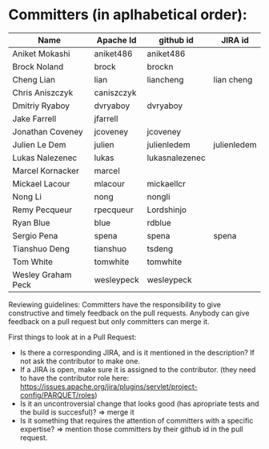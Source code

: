 <!--
  ~ Licensed to the Apache Software Foundation (ASF) under one
  ~ or more contributor license agreements.  See the NOTICE file
  ~ distributed with this work for additional information
  ~ regarding copyright ownership.  The ASF licenses this file
  ~ to you under the Apache License, Version 2.0 (the
  ~ "License"); you may not use this file except in compliance
  ~ with the License.  You may obtain a copy of the License at
  ~
  ~   http://www.apache.org/licenses/LICENSE-2.0
  ~
  ~ Unless required by applicable law or agreed to in writing,
  ~ software distributed under the License is distributed on an
  ~ "AS IS" BASIS, WITHOUT WARRANTIES OR CONDITIONS OF ANY
  ~ KIND, either express or implied.  See the License for the
  ~ specific language governing permissions and limitations
  ~ under the License.
  -->

# Committers (in aplhabetical order):

| Name               | Apache Id  | github id      | JIRA id     |
|--------------------|------------|----------------|-------------|
| Aniket Mokashi     | aniket486  | aniket486      |             |
| Brock Noland       | brock      | brockn         |             |
| Cheng Lian         | lian       | liancheng      | lian cheng  |
| Chris Aniszczyk    | caniszczyk |                |             |
| Dmitriy Ryaboy     | dvryaboy   | dvryaboy       |             |
| Jake Farrell       | jfarrell   |                |             |
| Jonathan Coveney   | jcoveney   | jcoveney       |             |
| Julien Le Dem      | julien     | julienledem    | julienledem |
| Lukas Nalezenec    | lukas      | lukasnalezenec |             |
| Marcel Kornacker   | marcel     |                |             |
| Mickael Lacour     | mlacour    | mickaellcr     |             |
| Nong Li            | nong       | nongli         |             |
| Remy Pecqueur      | rpecqueur  | Lordshinjo     |             |
| Ryan Blue          | blue       | rdblue         |             |
| Sergio Pena        | spena      | spena          | spena       |
| Tianshuo Deng      | tianshuo   | tsdeng         |             |
| Tom White          | tomwhite   | tomwhite       |             |
| Wesley Graham Peck | wesleypeck | wesleypeck     |             |

Reviewing guidelines:
Committers have the responsibility to give constructive and timely feedback on the pull requests.
Anybody can give feedback on a pull request but only committers can merge it.

First things to look at in a Pull Request:
 - Is there a corresponding JIRA, and is it mentioned in the description? If not ask the contributor to make one.
 - If a JIRA is open, make sure it is assigned to the contributor. (they need to have the contributor role here: https://issues.apache.org/jira/plugins/servlet/project-config/PARQUET/roles)
 - Is it an uncontroversial change that looks good (has apropriate tests and the build is succesful)? => merge it
 - Is it something that requires the attention of committers with a specific expertise? => mention those committers by their github id in the pull request.
